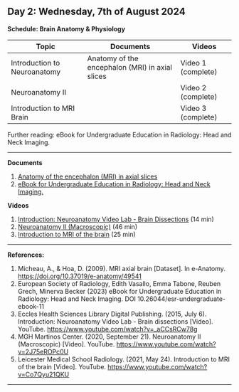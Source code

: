 **Day 2: Wednesday, 7th of August 2024**
-------------------

**Schedule: Brain Anatomy & Physiology**

|     Topic     |   Documents    |    Videos    |
| ------------- | ------------- | ------------- | 
| Introduction to Neuroanatomy       |     Anatomy of the encephalon (MRI) in axial slices     |    Video 1 (complete)   |
| Neuroanatomy II  |          |    Video 2 (complete)      |
|  Introduction to MRI Brain   |          |    Video 3 (complete)      |


Further reading: eBook for Undergraduate Education in Radiology: Head and Neck Imaging.

----------------------------
**Documents**

1. [Anatomy of the encephalon (MRI) in axial slices](https://www.imaios.com/en/e-anatomy/brain/mri-axial-brain)
2. [eBook for Undergraduate Education in Radiology: Head and Neck Imaging.](https://www.myesr.org/app/uploads/2023/12/ESR_eBook_for_Undergraduate_Education_in_Radiology_10_Head_and_Neck_Imaging.pdf)


**Videos** 

1. [Introduction: Neuroanatomy Video Lab - Brain Dissections](https://www.youtube.com/watch?v=_aCCsRCw78g) (14 min)
2. [Neuroanatomy II (Macroscopic)](https://www.youtube.com/watch?v=2J75eROPc0U&list=PLP-_wD_jC1dPwta7vhRWP4aOj_PO_fHBQ&index=14) (46 min)
3. [Introduction to MRI of the brain](https://www.youtube.com/watch?v=Co7Qyu21QKU&t=423s) (25 min)


   
<!--- Commenting --->

----------------------------
**References:**
1.  Micheau, A., & Hoa, D. (2009). MRI axial brain [Dataset]. In e-Anatomy. https://doi.org/10.37019/e-anatomy/49541
2.  European Society of Radiology, Edith Vasallo, Emma Tabone, Reuben Grech, Minerva Becker (2023) eBook for
Undergraduate Education in Radiology: Head and Neck Imaging. DOI 10.26044/esr-undergraduate-ebook-11
3.  Eccles Health Sciences Library Digital Publishing. (2015, July 6). Introduction: Neuroanatomy Video Lab - Brain dissections [Video]. YouTube. https://www.youtube.com/watch?v=_aCCsRCw78g
4.  MGH Martinos Center. (2020, September 21). Neuroanatomy II (Macroscopic) [Video]. YouTube. https://www.youtube.com/watch?v=2J75eROPc0U
5.  Leicester Medical School Radiology. (2021, May 24). Introduction to MRI of the brain [Video]. YouTube. https://www.youtube.com/watch?v=Co7Qyu21QKU


----------------------------



<!--- Name, " " Youtube, uploaded by   , date, link. 

Use Scribbr for youtuebe citation generations (APA 7)  --->
